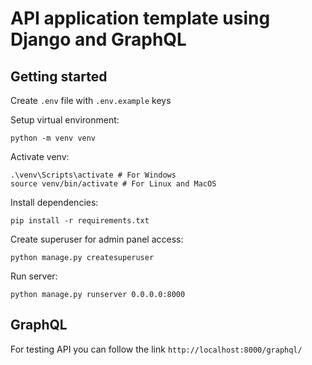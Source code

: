 # API application template using Django and GraphQL

## Getting started

Create `.env` file with `.env.example` keys

Setup virtual environment: 
```shell
python -m venv venv
```

Activate venv: 
```shell
.\venv\Scripts\activate # For Windows
source venv/bin/activate # For Linux and MacOS
```

Install dependencies:
```shell
pip install -r requirements.txt
```

Create superuser for admin panel access:
```shell
python manage.py createsuperuser
```

Run server:
```shell
python manage.py runserver 0.0.0.0:8000
```


## GraphQL

For testing API you can follow the link `http://localhost:8000/graphql/`

